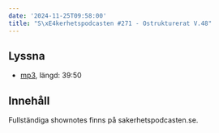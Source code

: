 ```yaml
---
date: '2024-11-25T09:58:00'
title: "S\xE4kerhetspodcasten #271 - Ostrukturerat V.48"
---
```

## Lyssna
* [mp3](https://traffic.libsyn.com/secure/sakerhetspodcasten/2024-11-20_Ostrukt.mp3?dest-id=117848), längd: 39:50

## Innehåll
Fullständiga shownotes finns på sakerhetspodcasten.se.
